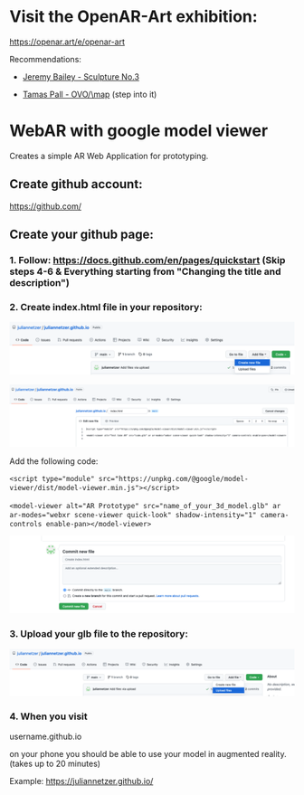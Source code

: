 # Visit the OpenAR-Art exhibition: 

https://openar.art/e/openar-art

Recommendations:
* [Jeremy Bailey - Sculpture No.3](https://openar.art/e/openar-art/Yq2kXKW4YuwVSkrn)

* [Tamas Pall - OVO/\map](https://openar.art/e/openar-art/h0JnLBknAIMXFDYq) (step into it)


# WebAR with google model viewer

Creates a simple AR Web Application for prototyping. 

## Create github account: 

https://github.com/

## Create your github page: 

### 1. Follow: https://docs.github.com/en/pages/quickstart (Skip steps 4-6 & Everything starting from "Changing the title and description")

### 2. Create index.html file in your repository:
![github](assets/github_1.png)

![github](assets/github_2.png)

Add the following code: 
```
<script type="module" src="https://unpkg.com/@google/model-viewer/dist/model-viewer.min.js"></script>

<model-viewer alt="AR Prototype" src="name_of_your_3d_model.glb" ar ar-modes="webxr scene-viewer quick-look" shadow-intensity="1" camera-controls enable-pan></model-viewer>
```
![github](assets/github_3.png)

### 3. Upload your glb file to the repository: 
![github](assets/github_4.png)
### 4. When you visit 

username.github.io

on your phone you should be able to use your model in augmented reality. (takes up to 20 minutes) 

Example: https://juliannetzer.github.io/

